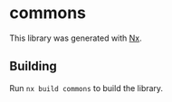 # commons

This library was generated with [Nx](https://nx.dev).

## Building

Run `nx build commons` to build the library.
